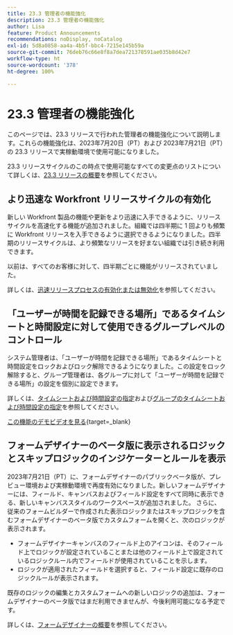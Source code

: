 ```yaml
---
title: 23.3 管理者の機能強化
description: 23.3 管理者の機能強化
author: Lisa
feature: Product Announcements
recommendations: noDisplay, noCatalog
exl-id: 5d8a0858-aa4a-4b5f-bbc4-7215e145b59a
source-git-commit: 76deb76c66e8f8a7dea721378591ae035b8d42e7
workflow-type: ht
source-wordcount: '378'
ht-degree: 100%

---
```


# 23.3 管理者の機能強化

このページでは、23.3 リリースで行われた管理者の機能強化について説明します。これらの機能強化は、2023年7月20日（PT）および 2023年7月21日（PT）の 23.3 リリースで実稼動環境で使用可能になりました。

23.3 リリースサイクルのこの時点で使用可能なすべての変更点のリストについて詳しくは、[23.3 リリースの概要](/help/quicksilver/product-announcements/product-releases/23.3-release-activity/23-3-release-overview.md)を参照してください。

## より迅速な Workfront リリースサイクルの有効化

新しい Workfront 製品の機能や更新をより迅速に入手できるように、リリースサイクルを高速化する機能が追加されました。組織では四半期に 1 回よりも頻繁に Workfront リリースを入手できるように選択できるようになりました。四半期のリリースサイクルは、より頻繁なリリースを好まない組織では引き続き利用できます。

以前は、すべてのお客様に対して、四半期ごとに機能がリリースされていました。

詳しくは、[迅速リリースプロセスの有効化または無効化](/help/quicksilver/administration-and-setup/set-up-workfront/configure-system-defaults/enable-fast-release-process.md)を参照してください。

## 「ユーザーが時間を記録できる場所」であるタイムシートと時間設定に対して使用できるグループレベルのコントロール

システム管理者は、「ユーザーが時間を記録できる場所」であるタイムシートと時間設定をロックおよびロック解除できるようになりました。この設定をロック解除すると、グループ管理者は、各グループに対して「ユーザーが時間を記録できる場所」の設定を個別に設定できます。

詳しくは、[タイムシートおよび時間設定の指定](/help/quicksilver/administration-and-setup/set-up-workfront/configure-timesheets-schedules/timesheet-and-hour-preferences.md)および[グループのタイムシートおよび時間設定の指定](/help/quicksilver/administration-and-setup/manage-groups/create-and-manage-groups/configure-timesheet-hour-preferences-group.md)を参照してください。

[この機能のデモビデオを見る](https://video.tv.adobe.com/v/3419111/){target=_blank}

## フォームデザイナーのベータ版に表示されるロジックとスキップロジックのインジケーターとルールを表示

2023年7月21日（PT）に、フォームデザイナーのパブリックベータ版が、プレビュー環境および実稼動環境で再度有効になりました。新しいフォームデザイナーには、フィールド、キャンバスおよびフィールド設定をすべて同時に表示できる、新しいキャンバススタイルのワークスペースが追加されました。
さらに、従来のフォームビルダーで作成された表示ロジックまたはスキップロジックを含むフォームデザイナーのベータ版でカスタムフォームを開くと、次のロジックが表示されます。

* フォームデザイナーキャンバスのフィールド上のアイコンは、そのフィールド上でロジックが設定されていることまたは他のフィールド上で設定されているロジックルール内でフィールドが使用されていることを示します。
* ロジックが適用されたフィールドを選択すると、フィールド設定に既存のロジックルールが表示されます。

既存のロジックの編集とカスタムフォームへの新しいロジックの追加は、フォームデザイナーのベータ版ではまだ利用できませんが、今後利用可能になる予定です。

詳しくは、[フォームデザイナーの概要](/help/quicksilver/administration-and-setup/customize-workfront/create-manage-custom-forms/form-designer/form-designer-overview.md)を参照してください。
